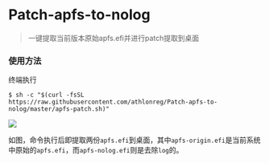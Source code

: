 # Patch-apfs-to-nolog

> 一键提取当前版本原始apfs.efi并进行patch提取到桌面

### 使用方法
终端执行

```
$ sh -c "$(curl -fsSL https://raw.githubusercontent.com/athlonreg/Patch-apfs-to-nolog/master/apfs-patch.sh)"
```

![](http://ovefvi4g3.bkt.clouddn.com/15255312686485.jpg)

如图，命令执行后即提取两份`apfs.efi`到桌面，其中`apfs-origin.efi`是当前系统中原始的`apfs.efi`，而`apfs-nolog.efi`则是去除`log`的。


